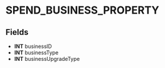 # SPEND_BUSINESS_PROPERTY

## Fields
* **INT** businessID
* **INT** businessType
* **INT** businessUpgradeType